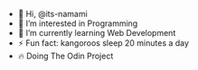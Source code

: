 - 👋 Hi, @its-namami
- 👀 I’m interested in Programming
- 🌱 I’m currently learning Web Development
- ⚡ Fun fact: kangoroos sleep 20 minutes a day
- 🔥 Doing The Odin Project
<!--- 💞️ I’m looking to collaborate on */
/*- 📫 How to reach me ...*/
/*- 😄 Pronouns: ...*/--->


<!---
its-namami/its-namami is a ✨ special ✨ repository because its `README.md` (this file) appears on your GitHub profile.
You can click the Preview link to take a look at your changes.
--->
